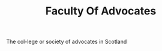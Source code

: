 ---
title: Faculty Of Advocates
letter: F
permalink: "/definitions/bld-faculty-of-advocates.html"
body: The col-lege or society of advocates in Scotland
published_at: '2018-07-07'
source: Black's Law Dictionary 2nd Ed (1910)
layout: post
---